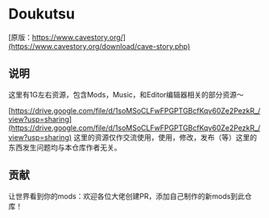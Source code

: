 # Doukutsu

[原版：https://www.cavestory.org/](https://www.cavestory.org/download/cave-story.php)

## 说明

这里有1G左右资源，包含Mods，Music，和Editor编辑器相关的部分资源～

[https://drive.google.com/file/d/1soMSoCLFwFPGPTGBcfKqv60Ze2PezkR_/view?usp=sharing](https://drive.google.com/file/d/1soMSoCLFwFPGPTGBcfKqv60Ze2PezkR_/view?usp=sharing)
这里的资源仅作交流使用，使用，修改，发布（等）这里的东西发生问题均与本仓库作者无关。

## 贡献

让世界看到你的mods：欢迎各位大佬创建PR，添加自己制作的新mods到此仓库！
